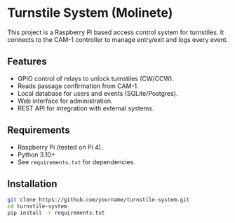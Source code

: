 # Turnstile System (Molinete)

This project is a Raspberry Pi based access control system for turnstiles.
It connects to the CAM-1 controller to manage entry/exit and logs every event.

## Features
- GPIO control of relays to unlock turnstiles (CW/CCW).
- Reads passage confirmation from CAM-1.
- Local database for users and events (SQLite/Postgres).
- Web interface for administration.
- REST API for integration with external systems.

## Requirements
- Raspberry Pi (tested on Pi 4).
- Python 3.10+
- See `requirements.txt` for dependencies.

## Installation
```bash
git clone https://github.com/yourname/turnstile-system.git
cd turnstile-system
pip install -r requirements.txt
